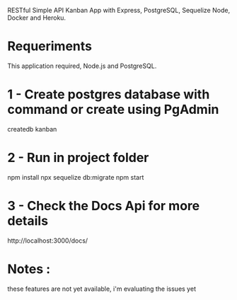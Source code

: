 RESTful Simple API Kanban App with Express, PostgreSQL, Sequelize Node, Docker and Heroku.

# Requeriments
This application required, Node.js and PostgreSQL.

# 1 - Create postgres database with command or create using PgAdmin 
createdb kanban

# 2 - Run in project folder 
npm install
npx sequelize db:migrate
npm start 

# 3 - Check the Docs Api for more details  
http://localhost:3000/docs/

# Notes : 
these features are not yet available, i'm evaluating the issues yet
